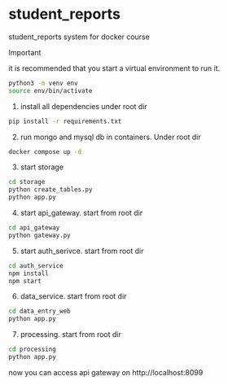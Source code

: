 # student_reports
student_reports system for docker course
>[!important]
>
>it is recommended that you start a virtual environment to run it.
>```sh
>python3 -m venv env
>source env/bin/activate
>```
1. install all dependencies under root dir 
```sh
pip install -r requirements.txt 
```
2. run mongo and mysql db in containers. Under root dir
```sh
docker compose up -d
```
3. start storage
```sh
cd storage
python create_tables.py
python app.py
```
4. start api_gateway. start from root dir
```sh
cd api_gateway
python gateway.py
```
5. start auth_serivce. start from root dir
```sh
cd auth_service
npm install
npm start
```
6. data_service. start from root dir
```sh
cd data_entry_web
python app.py
```
7. processing. start from root dir
```sh
cd processing
python app.py
```

now you can access api gateway on http://localhost:8099
